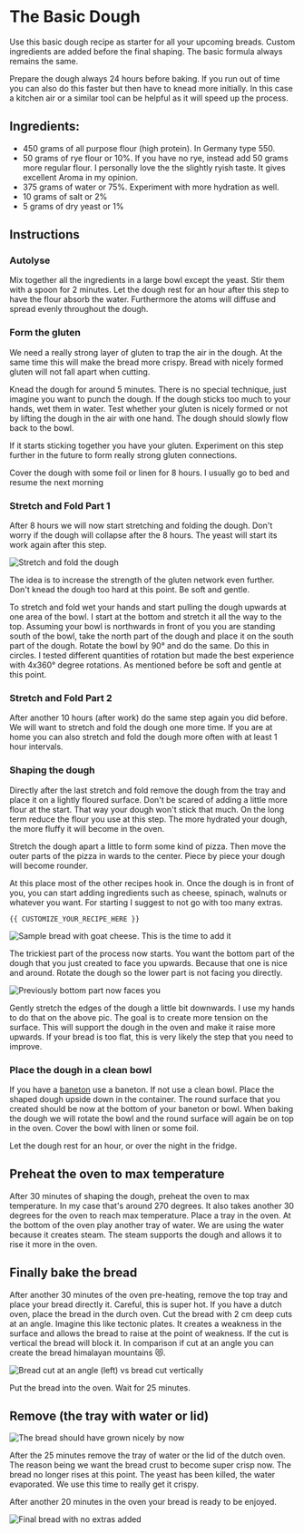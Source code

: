 # The Basic Dough

Use this basic dough recipe as starter for all your upcoming breads. Custom
ingredients are added before the final shaping. The basic formula always
remains the same.

Prepare the dough always 24 hours before baking. If you run out of time you can also do this faster but then have to knead more initially. In this case a kitchen air or a similar tool can be helpful as it will speed up the process.

## Ingredients:

- 450 grams of all purpose flour (high protein). In Germany type 550.
- 50 grams of rye flour or 10%. If you have no rye, instead add 50 grams more regular flour. I personally love the the slightly ryish taste. It gives excellent Aroma in my opinion.
- 375 grams of water or 75%. Experiment with more hydration as well.
- 10 grams of salt or 2%
- 5 grams of dry yeast or 1%

## Instructions

### Autolyse

Mix together all the ingredients in a large bowl except the yeast. Stir them with a spoon for 2 minutes. Let the dough rest for an hour after this step to have the flour absorb the water. Furthermore the atoms will diffuse and spread evenly throughout the dough.

### Form the gluten

We need a really strong layer of gluten to trap the air in the dough. At the same time this will make the bread more crispy. Bread with nicely formed gluten will not fall apart when cutting.

Knead the dough for around 5 minutes. There is no special technique, just imagine you want to punch the dough. If the dough sticks too much to your hands, wet them in water. Test whether your gluten is nicely formed or not by lifting the dough in the air with one hand. The dough should slowly flow back to the bowl.

If it starts sticking together you have your gluten. Experiment on this step further in the future to form really strong gluten connections.

Cover the dough with some foil or linen for 8 hours. I usually go to bed and resume the next morning

### Stretch and Fold Part 1

After 8 hours we will now start stretching and folding the dough. Don't worry if the dough will collapse after the 8 hours. The yeast will start its work again after this step.

![Stretch and fold the dough](https://camo.githubusercontent.com/fddfa8c69a5941a259df32f63626a825d4df922e/68747470733a2f2f692e696d6775722e636f6d2f795847327671472e6a7067)

The idea is to increase the strength of the gluten network even further. Don't knead the dough too hard at this point. Be soft and gentle.

To stretch and fold wet your hands and start pulling the dough upwards at one area of the bowl. I start at the bottom and stretch it all the way to the top. Assuming your bowl is northwards in front of you you are standing south of the bowl, take the north part of the dough and place it on the south part of the dough. Rotate the bowl by 90° and do the same. Do this in circles. I tested different quantities of rotation but made the best experience with 4x360° degree rotations. As mentioned before be soft and gentle at this point.

### Stretch and Fold Part 2

After another 10 hours (after work) do the same step again you did before. We will want to stretch and fold the dough one more time. If you are at home you can also stretch and fold the dough more often with at least 1 hour intervals.

### Shaping the dough

Directly after the last stretch and fold remove the dough from the tray and place it on a lightly floured surface. Don't be scared of adding a little more flour at the start. That way your dough won't stick that much. On the long term reduce the flour you use at this step. The more hydrated your dough, the more fluffy it will become in the oven.

Stretch the dough apart a little to form some kind of pizza. Then move the outer parts of the pizza in wards to the center. Piece by piece your dough will become rounder.

At this place most of the other recipes hook in. Once the dough is in front of you, you can start adding ingredients such as cheese, spinach, walnuts or whatever you want. For starting I suggest to not go with too many extras.

`{{ CUSTOMIZE_YOUR_RECIPE_HERE }}`

![Sample bread with goat cheese. This is the time to add it](https://i.imgur.com/U55wUEk.jpg)

The trickiest part of the process now starts. You want the bottom part of the dough that you just created to face you upwards. Because that one is nice and around. Rotate the dough so the lower part is not facing you directly.

![Previously bottom part now faces you](https://i.imgur.com/8BuMgCv.jpg)

Gently stretch the edges of the dough a little bit downwards. I use my hands to do that on the above pic. The goal is to create more tension on the surface. This will support the dough in the oven and make it raise more upwards. If your bread is too flat, this is very likely the step that you need to improve.


### Place the dough in a clean bowl

If you have a [baneton](tools.md#baneton-optional) use a baneton. If not use a clean bowl. Place the shaped dough upside down in the container. The round surface that you created should be now at the bottom of your baneton or bowl. When baking the dough we will rotate the bowl and the round surface will again be on top in the oven. Cover the bowl with linen or some foil.

Let the dough rest for an hour, or over the night in the fridge.

## Preheat the oven to max temperature

After 30 minutes of shaping the dough, preheat the oven to max temperature. In my case that's around 270 degrees. It also takes another 30 degrees for the oven to reach max temperature. Place a tray in the oven. At the bottom of the oven play another tray of water. We are using the water because it creates steam. The steam supports the dough and allows it to rise it more in the oven.

## Finally bake the bread

After another 30 minutes of the oven pre-heating, remove the top tray and place your bread directly it. Careful, this is super hot. If you have a dutch oven, place the bread in the durch oven. Cut the bread with 2 cm deep cuts at an angle. Imagine this like tectonic plates. It creates a weakness in the surface and allows the bread to raise at the point of weakness. If the cut is vertical the bread will block it. In comparison if cut at an angle you can create the bread himalayan mountains 😻.

![Bread cut at an angle (left) vs bread cut vertically](https://i.imgur.com/nnlLhr8.jpg)

Put the bread into the oven. Wait for 25 minutes.

## Remove (the tray with water or lid)

![The bread should have grown nicely by now](https://i.imgur.com/tfMzyaH.jpg)

After the 25 minutes remove the tray of water or the lid of the dutch oven. The reason being we want the bread crust to become super crisp now. The bread no longer rises at this point. The yeast has been killed, the water evaporated. We use this time to really get it crispy.

After another 20 minutes in the oven your bread is ready to be enjoyed.

![Final bread with no extras added](https://i.imgur.com/7OgGVRw.jpg)

